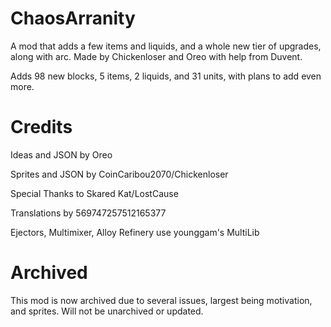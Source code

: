 # ChaosArranity
A mod that adds a few items and liquids, and a whole new tier of upgrades, along with arc. Made by Chickenloser and Oreo with help from Duvent.

Adds 98 new blocks, 5 items, 2 liquids, and 31 units, with plans to add even more.


# Credits
Ideas and JSON by Oreo

Sprites and JSON by CoinCaribou2070/Chickenloser

Special Thanks to Skared Kat/LostCause

Translations by 569747257512165377

Ejectors, Multimixer, Alloy Refinery use younggam's MultiLib

# Archived
This mod is now archived due to several issues, largest being motivation, and sprites. Will not be unarchived or updated.
